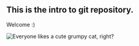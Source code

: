 ## This is the intro to git repository.

Welcome :)

![Everyone likes a cute grumpy cat, right?](https://media1.giphy.com/media/8CFKqeK9vks3C/giphy.gif?cid=ecf05e472s0yogbmizo8wds64dufdnn106pv5v36fk9z30bp&rid=giphy.gif&ct=g)